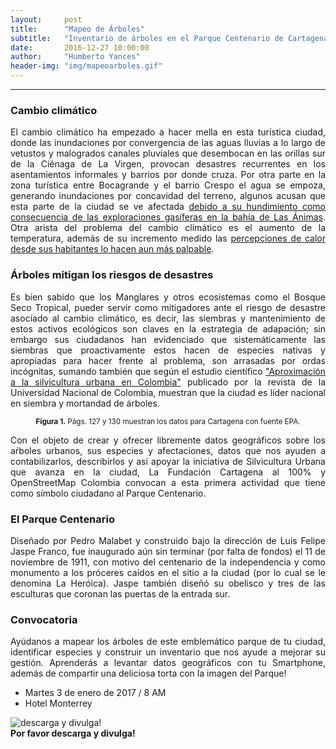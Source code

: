 ```yaml
---
layout:     post
title:      "Mapeo de Árboles"
subtitle:   "Inventario de árboles en el Parque Centenario de Cartagena de Indias"
date:       2016-12-27 10:00:00
author:     "Humberto Yances"
header-img: "img/mapeoarboles.gif"
---
```


- - -

<h3>Cambio climático</h3>
<p align="justify">El cambio climático ha empezado a hacer mella en esta turística ciudad, donde las inundaciones por convergencia de las aguas lluvias a lo largo de vetustos y malogrados canales pluviales que desembocan en las orillas sur de la Ciénaga de La Virgen, provocan desastres recurrentes en los asentamientos informales y barrios por donde cruza.  Por otra parte en la zona turística entre Bocagrande y el barrio Crespo el agua se empoza, generando inundaciones por concavidad del terreno, algunos acusan que esta parte de la ciudad se ve afectada <a href="http://www.eluniversal.com.co/cartagena/cartagena-va-hundirse-incluso-si-frenamos-el-calentamiento-global-224841" target="_blank" > debido a su hundimiento como consecuencia de las exploraciones gasíferas en la bahía de Las Ánimas</a>.  Otra arista del problema del cambio climático es el aumento de la temperatura, además de su incremento medido las <a href="http://www.elheraldo.co/local/ola-de-calor-se-extendera-hasta-la-primera-semana-de-junio-261753" target="_blank"> percepciones de calor desde sus habitantes lo hacen aun más palpable</a>.
</p>
<h3>Árboles mitigan los riesgos de desastres</h3>
<p align="justify">Es bien sabido que los Manglares y otros ecosistemas como el Bosque Seco Tropical, pueder servir como mitigadores ante el riesgo de desastre asociado al cambio climático, es decir, las siembras y mantenimiento de estos activos ecológicos son claves en la estrategia de adapación; sin embargo sus ciudadanos han evidenciado que sistemáticamente las siembras que proactivamente estos hacen de especies nativas y apropiadas para hacer frente al problema, son arrasadas por ordas incógnitas, sumando también que según el estudio científico <a href="http://www.revistas.unal.edu.co/index.php/bitacora/article/view/119-136" target="_blank">"Aproximación a la silvicultura urbana en Colombia"</a> publicado por la revista de la Universidad Nacional de Colombia, muestran que la ciudad es líder nacional en siembra y mortandad de árboles.</p>
<p align="center"><img src="{{ site.baseurl }}/img/siembra-muerte.gif" alt=""><br><small><strong>Figura 1.</strong> Págs. 127 y 130 muestran los datos para Cartagena con fuente EPA.</small></p>
<p align="justify">Con el objeto de crear y ofrecer libremente datos geográficos sobre los aŕboles urbanos, sus especies y afectaciones, datos que nos ayuden a contabilizarlos, describirlos y así apoyar la iniciativa de Silvicultura Urbana que avanza en la ciudad, La Fundación Cartagena al 100% y OpenStreetMap Colombia convocan a esta primera actividad que tiene como símbolo ciudadano al Parque Centenario.</p>
<h3>El Parque Centenario</h3>
<p align="justify">Diseñado por Pedro Malabet y construido bajo la dirección de Luis Felipe Jaspe Franco, fue inaugurado aún sin terminar (por falta de fondos) el 11 de noviembre de 1911, con motivo del centenario de la independencia y como monumento a los próceres caídos en el sitio a la ciudad (por lo cual se le denomina La Heróica).  Jaspe también diseñó su obelisco y tres de las esculturas que coronan las puertas de la entrada sur.</p>
<h3>Convocatoria</h3>
<p align="justify">Ayúdanos a mapear los árboles de este emblemático parque de tu ciudad, identificar especies y construir un inventario que nos ayude a mejorar su gestión.  Aprenderás a levantar datos geográficos con tu Smartphone, además de compartir una deliciosa torta con la imagen del Parque!
<ul>
<li>Martes 3 de enero de 2017 / 8 AM</li>
<li>Hotel Monterrey</li>
</ul>
<img src="{{ site.baseurl }}/img/inventarioarbolescartagena.png" alt="descarga y divulga!"><br>
<strong>Por favor descarga y divulga!</strong>
</p>


